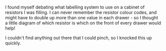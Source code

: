 I found myself debating what labelling system to use on a cabinet of resistors I was filling.  I can never remember the resistor colour codes, and might have to double up more than one value in each drawer - so I thought a little diagram of which resistor is which on the front of every drawer would help!

I couldn't find anything out there that I could pinch, so I knocked this up quickly.